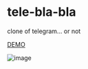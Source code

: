 # tele-bla-bla
clone of telegram... or not

[DEMO](https://so2niko-students.github.io/tele-bla-bla/front/)

![image](https://user-images.githubusercontent.com/9075641/228270800-aa67847b-bf9d-42c9-b307-19a6a9c810d1.png)
